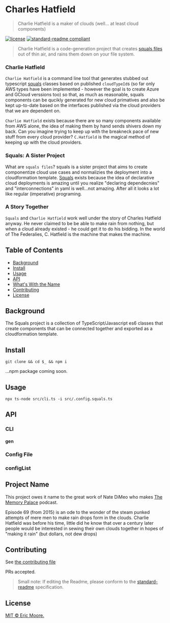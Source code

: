 # Charles Hatfield

<!-- 
![banner]()
![badge]()
![badge]()
--> 
> Charlie Hatfield is a maker of clouds (well... at least cloud components)

[![license](https://img.shields.io/github/license/federalies/CharlieHatfield.svg)](LICENSE)
[![standard-readme compliant](https://img.shields.io/badge/readme%20style-standard-brightgreen.svg?style=flat-square)](https://github.com/RichardLitt/standard-readme)


> Charlie Hatfield is a code-generation project that creates [squals files](//github.com/federalies/squals) out of thin air, and rains them down on your file system.

### Charlie Hatfield
`Charlie Hatfield` is a command line tool that generates stubbed out typescript [squals](//github.com/federalies/squals) classes based on published `cloudTypeId`s (so far only AWS types have been implemented - however the goal is to create Azure and GCloud verssions too) so that, as much as reasonable, squals components can be qucikly generated for new cloud primatives and also  be kept up-to-date based on the interfaces published via the cloud providers that we are dependent on.

`Charlie Hatfield` exists because there are so many components available from AWS alone, the idea of making them by hand sends shivers down my back. Can you imagine trying to keep up with the breakneck pace of new stuff from every cloud provider? `C.Hatfield` is the magical method of keeping up with the cloud providers.

### Squals: A Sister Project
What are `squals files`? squals is a sister project that aims to create componentize cloud use cases and normalizies the deployment into a cloudformation template. [Squals](//github.com/federalies/squals) exists because the idea of declarative cloud deployments is amazing until you realize "declaring dependecnies" and "interconnections" in yaml is well...not amazing. After all it looks a lot like regular (imperative) programing.

### A Story Together

`Squals` and `Charlie Hatfield` work well under the story of Charles Hatfield anyway. He never claimed to be be able to make rain from nothing, but when a cloud already existed - he could get it to do his bidding. In the world of The Federalies, C. Hatfield is the machine that makes the machine.

## Table of Contents

- [Background](#background)
- [Install](#install)
- [Usage](#usage)
- [API](#api)
- [What's With the Name](#project-name)
- [Contributing](#contributing)
- [License](#license)


## Background

The Squals project is a collection of TypeScript/Javascript es6 classes that create components that can be connected together and exported as a cloudformation template.

## Install

`git clone && cd $_ && npm i`

...npm package coming soon.

## Usage

`npx ts-node src/cli.ts -i src/.config.squals.ts`

## API

### CLI

#### gen

### Config File

### configList

## Project Name

This project owes it name to the great work of Nate DiMeo who makes [The Memory Palace](http://thememorypalace.us/2015/07/charlie-god-of-rain/) podcast. 

Episode 69 (from 2015) is an ode to the wonder of the steam punked attempts of mere men to make rain drops form in the clouds. Charlie Hatfield was before his time, little did he know that over a century later people would be interested in sewing their own clouds together in hopes of "making it rain" (but dollars, not dew drops)

## Contributing

See [the contributing file](CONTRIBUTING.md)

PRs accepted.

> Small note: If editing the Readme, please conform to the [standard-readme](https://github.com/RichardLitt/standard-readme) specification.


## License

[MIT © Eric Moore.](../LICENSE)
